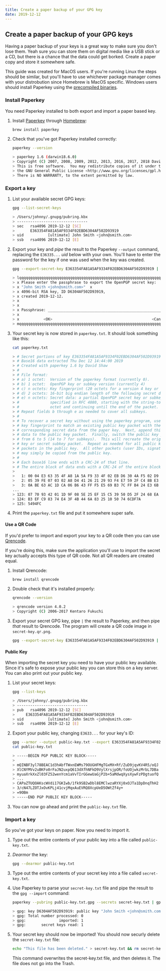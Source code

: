 ```yaml
---
title: Create a paper backup of your GPG key
date: 2019-12-12
---
```


## Create a paper backup of your GPG keys

Having a paper backup of your keys is a great way to make sure you don't lose them. Yeah sure you can store them on digital media like a USB stick or a CD, but there is a chance that the data could get borked. Create a paper copy and store it somewhere safe.

This guide was created for MacOS users. If you're running Linux the steps should be similar, but you'll have to use whichever package manager comes with your distrobution since Homebrew is MacOS specific. Windows users should install Paperkey using the [precompiled binaries](https://www.jabberwocky.com/software/paperkey/).

### Install Paperkey

You need Paperkey installed to both export and import a paper based key.

1. Install [Paperkey](https://www.jabberwocky.com/software/paperkey/) through [Homebrew](https://brew.sh/):

    ```bash
    brew install paperkey
    ```

2. Check that you've got Paperkey installed correctly:

    ```bash
    paperkey --version

    > paperkey 1.6 (darwin18.6.0)
    > Copyright (C) 2007, 2008, 2009, 2012, 2013, 2016, 2017, 2018 David Shaw <dshaw@jabberwocky.com>
    > This is free software.  You may redistribute copies of it under the terms of
    > the GNU General Public License <http://www.gnu.org/licenses/gpl.html>.
    > There is NO WARRANTY, to the extent permitted by law.
    ```

### Export a key

1. List your available secret GPG keys:

    ```bash
    gpg --list-secret-keys

    > /Users/johnny/.gnupg/pubring.kbx
    > --------------------------------
    > sec   rsa4096 2019-12-12 [SC]
    >       E363354FA81A5AF9334F02EBD6304AF502D93919
    > uid           [ultimate] John Smith <john@smith.com>
    > ssb   rsa4096 2019-12-12 [E]
    ```

2. Export your key and _pipe_ the result to the Paperkey `--output` command, replacing the `E36335...` _uid_ below with your own. You'll have to enter the password for the key if one was used when the key was created.

    ```bash
    gpg --export-secret-key E363354FA81A5AF9334F02EBD6304AF502D93919 | paperkey --output paperkey.txt

    > lqqqqqqqqqqqqqqqqqqqqqqqqqqqqqqqqqqqqqqqqqqqqqqqqqqqqqqqqqqqqqqqqqqqqqqqqqqqqqk
    > x Please enter the passphrase to export the OpenPGP secret key:               x
    > x "John Smith <john@smith.com>"  x
    > x 4096-bit RSA key, ID D6304AF502D93919,                                      x
    > x created 2019-12-12.                                                         x
    > x                                                                             x
    > x                                                                             x
    > x Passphrase: _______________________________________________________________ x
    > x                                                                             x
    > x           <OK>                                             <Cancel>         x
    > mqqqqqqqqqqqqqqqqqqqqqqqqqqqqqqqqqqqqqqqqqqqqqqqqqqqqqqqqqqqqqqqqqqqqqqqqqqqqqj
    ```

3. Your secret key is now stored in `paperkey.txt`. It should look something like this:

    ```bash
    cat paperkey.txt

    > # Secret portions of key E363354FA81A5AF9334F02EBD6304AF502D93919
    > # Base16 data extracted Thu Dec 12 14:44:00 2019
    > # Created with paperkey 1.6 by David Shaw
    > #
    > # File format:
    > # a) 1 octet:  Version of the paperkey format (currently 0).
    > # b) 1 octet:  OpenPGP key or subkey version (currently 4)
    > # c) n octets: Key fingerprint (20 octets for a version 4 key or subkey)
    > # d) 2 octets: 16-bit big endian length of the following secret data
    > # e) n octets: Secret data: a partial OpenPGP secret key or subkey packet as
    > #              specified in RFC 4880, starting with the string-to-key usage
    > #              octet and continuing until the end of the packet.
    > # Repeat fields b through e as needed to cover all subkeys.
    > #
    > # To recover a secret key without using the paperkey program, use the
    > # key fingerprint to match an existing public key packet with the
    > # corresponding secret data from the paper key.  Next, append this secret
    > # data to the public key packet.  Finally, switch the public key packet tag
    > # from 6 to 5 (14 to 7 for subkeys).  This will recreate the original secret
    > # key or secret subkey packet.  Repeat as needed for all public key or subkey
    > # packets in the public key.  All other packets (user IDs, signatures, etc.)
    > # may simply be copied from the public key.
    > #
    > # Each base16 line ends with a CRC-24 of that line.
    > # The entire block of data ends with a CRC-24 of the entire block of data.
    >
    >   1: 00 04 E3 63 35 4F A8 1A 5A F9 33 4F 02 EB D6 30 4A F5 02 D9 39 19 494042
    >   2: 05 39 FE 07 03 02 A8 D4 41 26 21 29 93 F4 E7 59 2F C4 8B E3 22 C3 E5C919
    >   3: 0A BE 63 AC 1D CA 06 B6 43 FF F5 E5 69 B3 7C FF B4 24 E3 6B 3C DD 3BEEE4
    ...
    > 123: 07 70 93 42 01 1D 9F 08 5E 25 EF 15 C5 39 50 D5 2F 24 68 EA F3 52 088714
    > 124: B3 EF C9 83 74 E4 3F 4B 44 6A 83 25 10 50 74 6CDF7A
    > 125: 5494FC
    ```

4. Print the `paperkey.txt` file and put it somewhere super safe.

#### Use a QR Code

If you'd prefer to import and export your key to a QR code then you can use [Qrencode](https://formulae.brew.sh/formula/qrencode).

If you're doing this, make sure the application you'll use to import the secret key actually accepts this type of QR code. Not all QR readers are created equal.

1. Install Qrencode:

    ```bash
    brew install qrencode
    ```

2. Double check that it's installed properly:

    ```bash
    qrencode --version

    > qrencode version 4.0.2
    > Copyright (C) 2006-2017 Kentaro Fukuchi
    ```

3. Export your secret GPG key, pipe `|` the result to Paperkey, and then pipe _that_ result to Qrencode. The program will create a QR code image in `secret-key.qr.png`.

    ```bash
    gpg --export-secret-key E363354FA81A5AF9334F02EBD6304AF502D93919 | paperkey --output-type raw | qrencode --8bit --output secret-key.qr.png
    ```

#### Public Key

When importing the secret key you need to have your public key available. Since it's safe to expose your public key you can store this on a key server. You can also print out your public key.

1. List your secret keys:

    ```bash
    gpg --list-keys

    > /Users/johnny/.gnupg/pubring.kbx
    > --------------------------------
    > pub   rsa4096 2019-12-12 [SC]
    >     E363354FA81A5AF9334F02EBD6304AF502D93919
    > uid           [ultimate] John Smith <john@smith.com>
    > sub   rsa4096 2019-12-12 [E]
    ```

2. Export your public key, changing `E3633...` for your key's ID:

    ```bash
    gpg --armor --output public-key.txt --export E363354FA81A5AF9334F02EBD6304AF502D93919
    cat public-key.txt

    > -----BEGIN PGP PUBLIC KEY BLOCK-----
    >
    > mQINBF3yl78BEAC1d3hAbfTWxnEWMs79OUGHFMgTGxMX+Rf/ZuD9jqvKV4R5/oQJ
    > XlCNYMVv2uBKFo0rFaJN2uxpQ613dXfhNFkD9VylXrsjpOR/foUOjwkzMrbL7DBa
    > myuaXrkXxZl03FZ52wenYcm1aVvTIrGGewUaGjP2b+5aMdwqXysXywFzPDgtuofQ
    > ...
    > CAPaZTUQOAKscWVdi17GKIwb/1fk9SB2wDbl8EMClwzaRYXj0xOJTa1DpDnqThH2
    > 3/cN47LZOTJxOvKPLj41cvjMqxAuEVRQ8XcpUeD5OWtZf4y+
    > =9OBm
    > -----END PGP PUBLIC KEY BLOCK-----
    ```

3. You can now go ahead and print the `public-key.txt` file.

### Import a key

So you've got your keys on paper. Now you need to import it.

1. Type out the entire contents of your public key into a file called `public-key.txt`.
2. _Dearmor_ the key:

    ```bash
    gpg --dearmor public-key.txt
    ```

3. Type out the entire contents of your secret key into a file called `secret-key.txt`.
4. Use Paperkey to parse your `secret-key.txt` file and pipe the result to the `gpg --import` command:

    ```bash
    paperkey --pubring public-key.txt.gpg --secrets secret-key.txt | gpg --import

    > gpg: key D6304AF502D93919: public key "John Smith <john@smith.com>" imported
    > gpg: Total number processed: 0
    > gpg:               imported: 1
    > gpg:       secret keys read: 1
    ```

5. Your secret key should now be imported! You should now securly delete the `secret-key.txt` file:

    ```bash
    echo "This file has been deleted." > secret-key.txt && rm secret-key.txt
    ```

    This command overwrites the secret-key.txt file, and then deletes it. The file does not go into the Trash.
